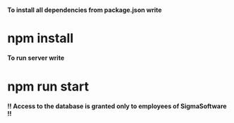 #### To install all dependencies from package.json write
# **npm install**

#### To run server write 
# **npm run start**

#### !! Access to the database is granted only to employees of SigmaSoftware !!

